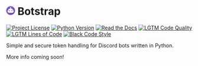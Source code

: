 # <img src="docs/icon.png" width=24> Botstrap

[![Project License](https://img.shields.io/github/license/nuztalgia/botstrap?color=993388)](LICENSE)
[![Python Version](https://img.shields.io/badge/python-3.10-blue)](pyproject.toml)
[![Read the Docs](https://img.shields.io/readthedocs/botstrap)](https://botstrap.readthedocs.io)
[![LGTM Code Quality](https://img.shields.io/lgtm/grade/python/github/nuztalgia/botstrap?label=code%20quality)](https://lgtm.com/projects/g/nuztalgia/botstrap/context:python)
[![LGTM Lines of Code](https://badgen.net/lgtm/lines/g/nuztalgia/botstrap/python?label=lines%20of%20code&color=33aadd)](https://lgtm.com/projects/g/nuztalgia/botstrap/latest/files/botstrap/)
[![Black Code Style](https://img.shields.io/badge/code%20style-black-000000)](https://github.com/psf/black)

<!--content-start-->

Simple and secure token handling for Discord bots written in Python.

More info coming soon!

<!--content-end-->
